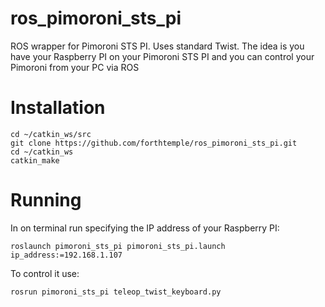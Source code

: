 # ros_pimoroni_sts_pi

ROS wrapper for Pimoroni STS PI. Uses standard Twist. The idea is you have your Raspberry PI on your Pimoroni STS PI and you can control your Pimoroni from your PC via ROS

# Installation

```
cd ~/catkin_ws/src
git clone https://github.com/forthtemple/ros_pimoroni_sts_pi.git
cd ~/catkin_ws
catkin_make 
```
# Running
In on terminal run specifying the IP address of your Raspberry PI:
```
roslaunch pimoroni_sts_pi pimoroni_sts_pi.launch ip_address:=192.168.1.107
```
To control it use:
```
rosrun pimoroni_sts_pi teleop_twist_keyboard.py
```
